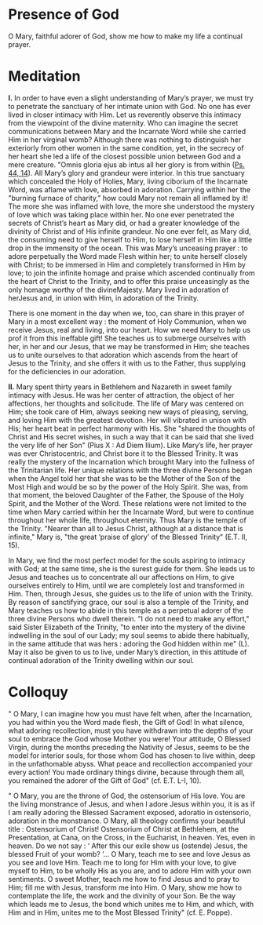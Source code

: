 # Presence of God

O Mary, faithful adorer of God, show me how to make my life a continual prayer.

# Meditation

**I.** In order to have even a slight understanding of Mary’s prayer, we must try to penetrate the sanctuary of her intimate union with God. No one has ever lived in closer intimacy with Him. Let us reverently observe this intimacy from the viewpoint of the divine maternity. Who can imagine the secret communications between Mary and the Incarnate Word while she carried Him in her virginal womb? Although there was nothing to distinguish her exteriorly from other women in the same condition, yet, in the secrecy of her heart she led a life of the closest possible union between God and a mere creature. "Omnis gloria ejus ab intus all her glory is from within ([Ps. 44, 14](https://vulgata.online/bible/Ps.44?ed=DR2&vfn=DR2.Ps.44.14:vs)). All Mary’s glory and grandeur were interior. In this true sanctuary which concealed the Holy of Holies, Mary, living ciborium of the Incarnate Word, was aflame with love, absorbed in adoration. Carrying within her the "burning furnace of charity," how could Mary not remain all inflamed by it! The more she was inflamed with love, the more she understood the mystery of love which was taking place within her. No one ever penetrated the secrets of Christ’s heart as Mary did, or had a greater knowledge of the divinity of Christ and of His infinite grandeur. No one ever felt, as Mary did, the consuming need to give herself to Him, to lose herself in Him like a little drop in the immensity of the ocean. This was Mary’s unceasing prayer : to adore perpetually the Word made Flesh within her; to unite herself closely with Christ; to be immersed in Him and completely transformed in Him by love; to join the infinite homage and praise which ascended continually from the heart of Christ to the Trinity, and to offer this praise unceasingly as the only homage worthy of the divineMajesty. Mary lived in adoration of herJesus and, in union with Him, in adoration of the Trinity.

There is one moment in the day when we, too, can share in this prayer of Mary in a most excellent way : the moment of Holy Communion, when we receive Jesus, real and living, into our heart. How we need Mary to help us prof it from this ineffable gift! She teaches us to submerge ourselves with her, in her and our Jesus, that we may be transformed in Him; she teaches us to unite ourselves to that adoration which ascends from the heart of Jesus to the Trinity, and she offers it with us to the Father, thus supplying for the deficiencies in our adoration.

**II.** Mary spent thirty years in Bethlehem and Nazareth in sweet family intimacy with Jesus. He was her center of attraction, the object of her affections, her thoughts and solicitude. The life of Mary was centered on Him; she took care of Him, always seeking new ways of pleasing, serving, and loving Him with the greatest devotion. Her will vibrated in unison with His; her heart beat in perfect harmony with His. She "shared the thoughts of Christ and His secret wishes, in such a way that it can be said that she lived the very life of her Son" (Pius X : Ad Diem Ilium). Like Mary’s life, her prayer was ever Christocentric, and Christ bore it to the Blessed Trinity. It was really the mystery of the Incarnation which brought Mary into the fullness of the Trinitarian life. Her unique relations with the three divine Persons began when the Angel told her that she was to be the Mother of the Son of the Most High and would be so by the power of the Holy Spirit. She was, from that moment, the beloved Daughter of the Father, the Spouse of the Holy Spirit, and the Mother of the Word. These relations were not limited to the time when Mary carried within her the Incarnate Word, but were to continue throughout her whole life, throughout eternity. Thus Mary is the temple of the Trinity. "Nearer than all to Jesus Christ, although at a distance that is infinite," Mary is, "the great ‘praise of glory’ of the Blessed Trinity" (E.T. II, 15).

In Mary, we find the most perfect model for the souls aspiring to intimacy with God; at the same time, she is the surest guide for them. She leads us to Jesus and teaches us to concentrate all our affections on Him, to give ourselves entirely to Him, until we are completely lost and transformed in Him. Then, through Jesus, she guides us to the life of union with the Trinity. By reason of sanctifying grace, our soul is also a temple of the Trinity, and Mary teaches us how to abide in this temple as a perpetual adorer of the three divine Persons who dwell therein. "I do not need to make any effort," said Sister Elizabeth of the Trinity, "to enter into the mystery of the divine indwelling in the soul of our Lady; my soul seems to abide there habitually, in the same attitude that was hers : adoring the God hidden within me" (L). May it also be given to us to live, under Mary’s direction, in this attitude of continual adoration of the Trinity dwelling within our soul.

# Colloquy

" O Mary, I can imagine how you must have felt when, after the Incarnation, you had within you the Word made flesh, the Gift of God! In what silence, what adoring recollection, must you have withdrawn into the depths of your soul to embrace the God whose Mother you were! Your attitude, O Blessed Virgin, during the months preceding the Nativity of Jesus, seems to be the model for interior souls, for those whom God has chosen to live within, deep in the unfathomable abyss. What peace and recollection accompanied your every action! You made ordinary things divine, because through them all, you remained the adorer of the Gift of God" (cf. E.T. L-I, 10).

" O Mary, you are the throne of God, the ostensorium of His love. You are the living monstrance of Jesus, and when I adore Jesus within you, it is as if I am really adoring the Blessed Sacrament exposed, adoratio in ostensorio, adoration in the monstrance. O Mary, all theology confirms your beautiful title : Ostensorium of Christ! Ostensorium of Christ at Bethlehem, at the Presentation, at Cana, on the Cross, in the Eucharist, in heaven. Yes, even in heaven. Do we not say : ‘ After this our exile show us (ostende) Jesus, the blessed Fruit of your womb? ’... O Mary, teach me to see and love Jesus as you see and love Him. Teach me to long for Him with your love, to give myself to Him, to be wholly His as you are, and to adore Him with your own sentiments. O sweet Mother, teach me how to find Jesus and to pray to Him; fill me with Jesus, transform me into Him. O Mary, show me how to contemplate the life, the work and the divinity of your Son. Be the way which leads me to Jesus, the bond which unites me to Him, and which, with Him and in Him, unites me to the Most Blessed Trinity" (cf. E. Poppe).
